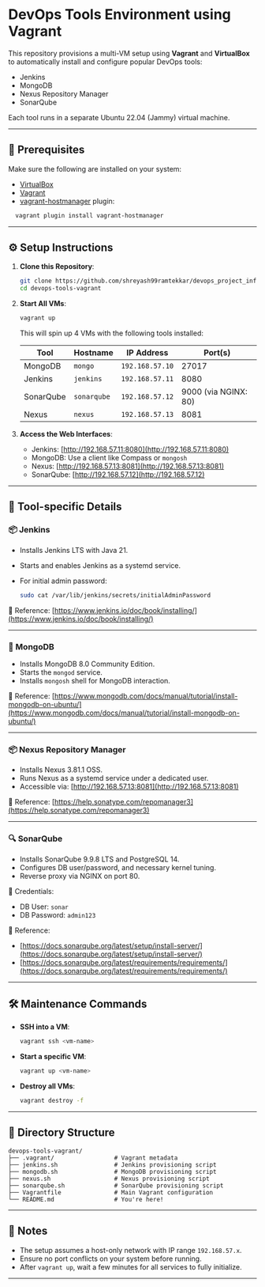 # DevOps Tools Environment using Vagrant

This repository provisions a multi-VM setup using **Vagrant** and **VirtualBox** to automatically install and configure popular DevOps tools:
- Jenkins
- MongoDB
- Nexus Repository Manager
- SonarQube

Each tool runs in a separate Ubuntu 22.04 (Jammy) virtual machine.

---

## 🧰 Prerequisites

Make sure the following are installed on your system:
- [VirtualBox](https://www.virtualbox.org/wiki/Downloads)
- [Vagrant](https://developer.hashicorp.com/vagrant/downloads)
- [vagrant-hostmanager](https://github.com/devopsgroup-io/vagrant-hostmanager) plugin:
  
```bash
  vagrant plugin install vagrant-hostmanager
````

---

## ⚙️ Setup Instructions

1. **Clone this Repository**:

   ```bash
   git clone https://github.com/shreyash99ramtekkar/devops_project_infra.git
   cd devops-tools-vagrant
   ```

2. **Start All VMs**:

   ```bash
   vagrant up
   ```

   This will spin up 4 VMs with the following tools installed:

   | Tool      | Hostname    | IP Address      | Port(s)              |
   | --------- | ----------- | --------------- | -------------------- |
   | MongoDB   | `mongo`     | `192.168.57.10` | 27017                |
   | Jenkins   | `jenkins`   | `192.168.57.11` | 8080                 |
   | SonarQube | `sonarqube` | `192.168.57.12` | 9000 (via NGINX: 80) |
   | Nexus     | `nexus`     | `192.168.57.13` | 8081                 |

3. **Access the Web Interfaces**:

   * Jenkins: [http://192.168.57.11:8080](http://192.168.57.11:8080)
   * MongoDB: Use a client like Compass or `mongosh`
   * Nexus: [http://192.168.57.13:8081](http://192.168.57.13:8081)
   * SonarQube: [http://192.168.57.12](http://192.168.57.12)

---

## 🔧 Tool-specific Details

### 📦 Jenkins

* Installs Jenkins LTS with Java 21.
* Starts and enables Jenkins as a systemd service.
* For initial admin password:

  ```bash
  sudo cat /var/lib/jenkins/secrets/initialAdminPassword
  ```

📖 Reference: [https://www.jenkins.io/doc/book/installing/](https://www.jenkins.io/doc/book/installing/)

---

### 🍃 MongoDB

* Installs MongoDB 8.0 Community Edition.
* Starts the `mongod` service.
* Installs `mongosh` shell for MongoDB interaction.

📖 Reference: [https://www.mongodb.com/docs/manual/tutorial/install-mongodb-on-ubuntu/](https://www.mongodb.com/docs/manual/tutorial/install-mongodb-on-ubuntu/)

---

### 📦 Nexus Repository Manager

* Installs Nexus 3.81.1 OSS.
* Runs Nexus as a systemd service under a dedicated user.
* Accessible via: [http://192.168.57.13:8081](http://192.168.57.13:8081)

📖 Reference: [https://help.sonatype.com/repomanager3](https://help.sonatype.com/repomanager3)

---

### 🔍 SonarQube

* Installs SonarQube 9.9.8 LTS and PostgreSQL 14.
* Configures DB user/password, and necessary kernel tuning.
* Reverse proxy via NGINX on port 80.

🔑 Credentials:

* DB User: `sonar`
* DB Password: `admin123`

📖 Reference:

* [https://docs.sonarqube.org/latest/setup/install-server/](https://docs.sonarqube.org/latest/setup/install-server/)
* [https://docs.sonarqube.org/latest/requirements/requirements/](https://docs.sonarqube.org/latest/requirements/requirements/)

---

## 🛠 Maintenance Commands

* **SSH into a VM**:

  ```bash
  vagrant ssh <vm-name>
  ```

* **Start a specific VM**:

  ```bash
  vagrant up <vm-name>
  ```

* **Destroy all VMs**:

  ```bash
  vagrant destroy -f
  ```

---

## 📁 Directory Structure

```
devops-tools-vagrant/
├── .vagrant/                 # Vagrant metadata
├── jenkins.sh                # Jenkins provisioning script
├── mongodb.sh                # MongoDB provisioning script
├── nexus.sh                  # Nexus provisioning script
├── sonarqube.sh              # SonarQube provisioning script
├── Vagrantfile               # Main Vagrant configuration
└── README.md                 # You're here!
```

---

## 📌 Notes

* The setup assumes a host-only network with IP range `192.168.57.x`.
* Ensure no port conflicts on your system before running.
* After `vagrant up`, wait a few minutes for all services to fully initialize.

---
